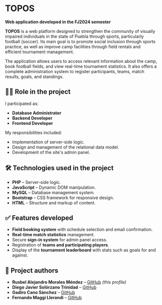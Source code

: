 # TOPOS  
**Web application developed in the FJ2024 semester**

**TOPOS** is a web platform designed to strengthen the community of visually impaired individuals in the state of Puebla through sports, particularly football (soccer). Its main goal is to promote social inclusion through sports practice, as well as improve camp facilities through field rentals and efficient tournament management.

The application allows users to access relevant information about the camp, book football fields, and view real-time tournament statistics. It also offers a complete administration system to register participants, teams, match results, goals, and standings.

## 🧑‍💻 Role in the project

I participated as:

- **Database Administrator**  
- **Backend Developer**  
- **Frontend Developer**  

My responsibilities included:

- Implementation of server-side logic.  
- Design and management of the relational data model.  
- Development of the site's admin panel.

## 🛠 Technologies used in the project

- **PHP** – Server-side logic.
- **JavaScript** – Dynamic DOM manipulation.
- **MySQL** – Database management system.  
- **Bootstrap** – CSS framework for responsive design.  
- **HTML** – Structure and markup of content.

## ✅ Features developed

- **Field booking system** with schedule selection and email confirmation.
- **Real-time match statistics** management.
- Secure **sign-in system** for admin panel access.
- Registration of **teams and participating players**.
- Display of the **tournament leaderboard** with stats such as goals for and against.

## 👥 Project authors

- **Rusbel Alejandro Morales Méndez** – [GitHub](#) *(this profile)*  
- **Diego Javier Solórzano Trinidad** – [GitHub](https://github.com/Diegosoltri)  
- **Gadiro Cano Sánchez** – [GitHub](https://github.com/GadiroC)  
- **Fernando Maggi Llerandi** – [GitHub](https://github.com/FMaggo)
